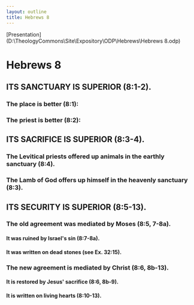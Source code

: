 ```yaml
---
layout: outline
title: Hebrews 8
---
```

[Presentation](D:\TheologyCommons\Site\Expository\ODP\Hebrews\Hebrews 8.odp)
# Hebrews 8
## ITS SANCTUARY IS SUPERIOR (8:1-2). 
###  The place is better (8:1): 
###  The priest is better (8:2): 
## ITS SACRIFICE IS SUPERIOR (8:3-4). 
###  The Levitical priests offered up animals in the earthly sanctuary (8:4). 
###  The Lamb of God offers up himself in the heavenly sanctuary (8:3). 
## ITS SECURITY IS SUPERIOR (8:5-13). 
###  The old agreement was mediated by Moses (8:5, 7-8a). 
####  It was ruined by Israel\'s sin (8:7-8a). 
####  It was written on dead stones (see Ex. 32:15). 
###  The new agreement is mediated by Christ (8:6, 8b-13). 
####  It is restored by Jesus\' sacrifice (8:6, 8b-9). 
####  It is written on living hearts (8:10-13). 
